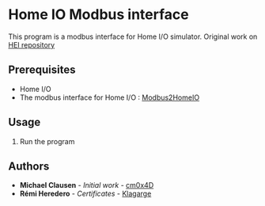 # Home IO Modbus interface
This program is a modbus interface for Home I/O simulator.
Original work on [HEI repository](https://github.com/hei-synd-ot-security/Modbus2HomeIO)

## Prerequisites
- Home I/O
- The modbus interface for Home I/O : [Modbus2HomeIO](https://github.com/hei-synd-ot-security/Modbus2HomeIO)

## Usage
1. Run the program

## Authors
- **Michael Clausen** - _Initial work_ - [cm0x4D](https://github.com/cm0x4D)
- **Rémi Heredero** - _Certificates_ - [Klagarge](https://github.com/Klagarge)